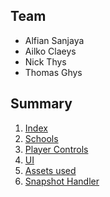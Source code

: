 ## Team
- Alfian Sanjaya
- Ailko Claeys
- Nick Thys
- Thomas Ghys

## Summary
1. [Index](/index.md)
2. [Schools](/Schools.md)
3. [Player Controls](/PlayerControls.md)
4. [UI](/UI.md)
5. [Assets used](/Assets.md)
6. [Snapshot Handler](/SnapshotHandler.md)
